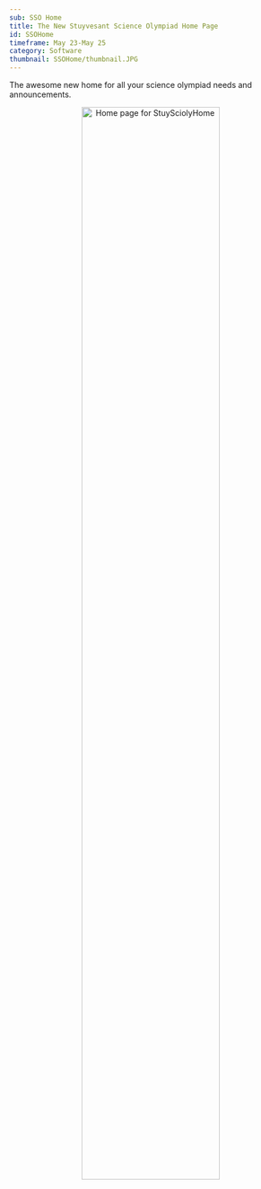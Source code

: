 ```yaml
---
sub: SSO Home
title: The New Stuyvesant Science Olympiad Home Page
id: SSOHome
timeframe: May 23-May 25
category: Software
thumbnail: SSOHome/thumbnail.JPG
---
```


The awesome new home for all your science olympiad needs and announcements.


<center>
	<img src="{{site.url}}/res/img/ventures/SSOHome/main.JPG" alt="Home page for StuySciolyHome" width="70%">
</center>

<!--
![Here's the main screenshot]({{site.url}}/res/img/ventures/SSOHome/main.JPG)
-->

